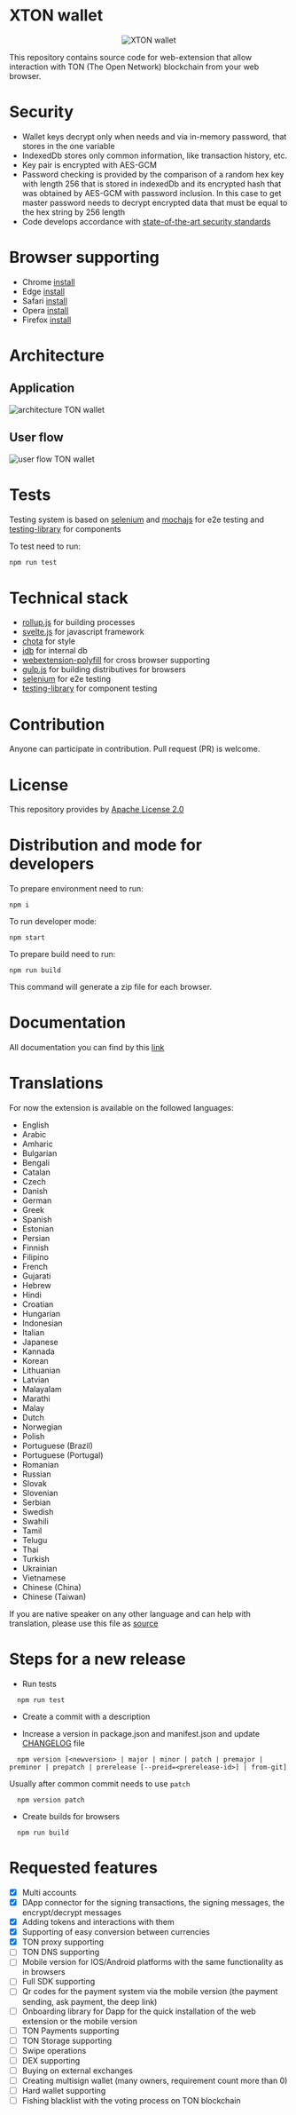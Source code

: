 # XTON wallet

<div align="center">
  <img src="/src/assets/img/icon-128.png" title="XTON wallet">
</div>

This repository contains source code for web-extension that allow interaction with TON (The Open Network) blockchain from your web browser.

# Security

* Wallet keys decrypt only when needs and via in-memory password, that stores in the one variable
* IndexedDb stores only common information, like transaction history, etc.
* Key pair is encrypted with AES-GCM
* Password checking is provided by the comparison of a random hex key with length 256 that is stored in indexedDb and its encrypted hash that was obtained by AES-GCM with password inclusion. In this case to get master password needs to decrypt encrypted data that must be equal to the hex string by 256 length
* Code develops accordance with [state-of-the-art security standards](https://developer.chrome.com/docs/extensions/mv3/security/)

# Browser supporting

* Chrome [install](https://docs.xtonwallet.com/installation)
* Edge [install](https://docs.xtonwallet.com/installation)
* Safari [install](https://docs.xtonwallet.com/installation)
* Opera [install](https://docs.xtonwallet.com/installation)
* Firefox [install](https://docs.xtonwallet.com/installation)

# Architecture

## Application

<img src="docs/architecture.png" title="architecture TON wallet"/>

## User flow

<img src="docs/user-flow.png" title="user flow TON wallet"/>

# Tests

Testing system is based on [selenium](https://www.selenium.dev/) and [mochajs](https://mochajs.org/) for e2e testing and [testing-library](https://testing-library.com/docs/svelte-testing-library/intro) for components

To test need to run:

```bash
npm run test
```

# Technical stack

* [rollup.js](https://rollupjs.org/guide/en/) for building processes
* [svelte.js](https://svelte.dev/) for javascript framework
* [chota](https://alexxnb.github.io/svelte-chota) for style
* [idb](https://www.npmjs.com/package/idb) for internal db
* [webextension-polyfill](https://github.com/mozilla/webextension-polyfill) for cross browser supporting
* [gulp.js](https://gulpjs.com/) for building distributives for browsers
* [selenium](https://www.selenium.dev/) for e2e testing
* [testing-library](https://testing-library.com/docs/svelte-testing-library/intro) for component testing

# Contribution

Anyone can participate in contribution. Pull request (PR) is welcome.

# License

This repository provides by [Apache License 2.0](LICENSE)

# Distribution and mode for developers

To prepare environment need to run:

```
npm i
```

To run developer mode:

```
npm start
```

To prepare build need to run:

```
npm run build
```

This command will generate a zip file for each browser.


# Documentation

All documentation you can find by this [link](https://docs.xtonwallet.com)

# Translations

For now the extension is available on the followed languages:
* English
* Arabic
* Amharic
* Bulgarian
* Bengali
* Catalan
* Czech
* Danish
* German
* Greek
* Spanish
* Estonian
* Persian
* Finnish
* Filipino
* French
* Gujarati
* Hebrew
* Hindi
* Croatian
* Hungarian
* Indonesian
* Italian
* Japanese
* Kannada
* Korean
* Lithuanian
* Latvian
* Malayalam
* Marathi
* Malay
* Dutch
* Norwegian
* Polish
* Portuguese (Brazil)
* Portuguese (Portugal)
* Romanian
* Russian
* Slovak
* Slovenian
* Serbian
* Swedish
* Swahili
* Tamil
* Telugu
* Thai
* Turkish
* Ukrainian
* Vietnamese
* Chinese (China)
* Chinese (Taiwan)

If you are native speaker on any other language and can help with translation, please use this file as [source](/src/assets/i18n/en.json)

# Steps for a new release

* Run tests

```
  npm run test
```

* Create a commit with a description

* Increase a version in package.json and manifest.json and update [CHANGELOG](CHANGELOG) file

```
  npm version [<newversion> | major | minor | patch | premajor | preminor | prepatch | prerelease [--preid=<prerelease-id>] | from-git]
```

Usually after common commit needs to use `patch`

```
  npm version patch
```

* Create builds for browsers

```
  npm run build
```

# Requested features

- [x] Multi accounts
- [x] DApp connector for the signing transactions, the signing messages, the encrypt/decrypt messages
- [x] Adding tokens and interactions with them
- [x] Supporting of easy conversion between currencies
- [x] TON proxy supporting
- [ ] TON DNS supporting
- [ ] Mobile version for IOS/Android platforms with the same functionality as in browsers
- [ ] Full SDK supporting
- [ ] Qr codes for the payment system via the mobile version (the payment sending, ask payment, the deep link)
- [ ] Onboarding library for Dapp for the quick installation of the web extension or the mobile version
- [ ] TON Payments supporting
- [ ] TON Storage supporting
- [ ] Swipe operations
- [ ] DEX supporting
- [ ] Buying on external exchanges
- [ ] Creating multisign wallet (many owners, requirement count more than 0)
- [ ] Hard wallet supporting
- [ ] Fishing blacklist with the voting process on TON blockchain
